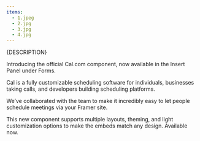 ```yaml
---
items:
  - 1.jpeg
  - 2.jpg
  - 3.jpg
  - 4.jpg
---
```


{DESCRIPTION}

Introducing the official Cal.com component, now available in the Insert Panel under Forms. 

Cal is a fully customizable scheduling software for individuals, businesses taking calls, and developers building scheduling platforms. 

We’ve collaborated with the team to make it incredibly easy to let people schedule meetings via your Framer site. 

This new component supports multiple layouts, theming, and light customization options to make the embeds match any design. Available now.
